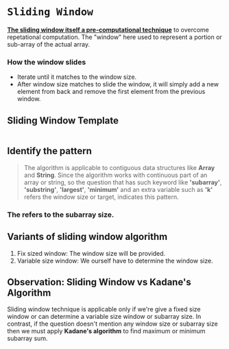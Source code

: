 # **```Sliding Window```**
<ins>**The sliding window itself a pre-computational technique**</ins> to overcome repetational computation. The "window" here used to represent a portion or sub-array of the actual array.

### How the window slides
- Iterate until it matches to the window size.
- After window size matches to slide the window, it will simply add a new element from back and remove the first element from the previous window. 

## **Sliding Window Template**
```cpp

```

## Identify the pattern
> The algorithm is applicable to contiguous data structures like **Array** and **String**. Since the algorithm works with continuous part of an array or string, so the question that has such keyword like **'subarray'**, **'substring'**, **'largest'**, **'minimum'** and an extra variable such as **'k'** refers the window size or target, indicates this pattern.

### The refers to the subarray size.

## Variants of sliding window algorithm
1. Fix sized window: The window size will be provided.
2. Variable size window: We ourself have to determine the window size.

## **Observation**: Sliding Window vs Kadane's Algorithm

Sliding window technique is applicable only if we're give a fixed size window or can determine a variable size window or subarray size. In contrast, if the question doesn't mention any window size or subarray size then we must apply **Kadane's algorithm** to find maximum or minimum subarray sum.


